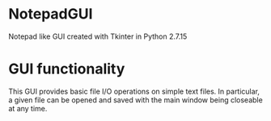 # NotepadGUI
Notepad like GUI created with Tkinter in Python 2.7.15

# GUI functionality
 This GUI provides basic file I/O operations on simple text files. In particular, a given file can be opened and saved with the main window being closeable at any time.   
